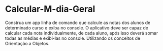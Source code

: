 # Calcular-M-dia-Geral
Construa um app linha de comando que calcule as notas dos alunos de determinado curso e exiba no console. O aplicativo deve ser capaz de calcular cada nota individualmente, de cada aluno, após isso deverá somar todas as médias e exibi-las no console.
Utilizando os conceitos de Orientação a Objetos.
